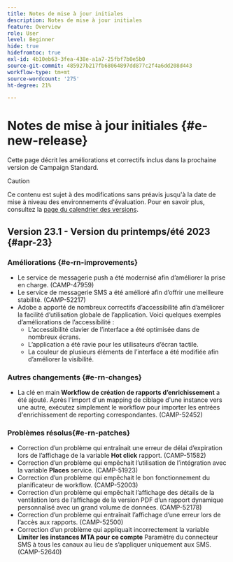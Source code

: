 ```yaml
---
title: Notes de mise à jour initiales
description: Notes de mise à jour initiales
feature: Overview
role: User
level: Beginner
hide: true
hidefromtoc: true
exl-id: 4b10eb63-3fea-438e-a1a7-25fbf7b0e5b0
source-git-commit: 485927b217fb68064897dd877c2f4a6dd208d443
workflow-type: tm+mt
source-wordcount: '275'
ht-degree: 21%

---
```



# Notes de mise à jour initiales {#e-new-release}

Cette page décrit les améliorations et correctifs inclus dans la prochaine version de Campaign Standard.
>[!CAUTION]
>
> Ce contenu est sujet à des modifications sans préavis jusqu&#39;à la date de mise à niveau des environnements d&#39;évaluation. Pour en savoir plus, consultez la [page du calendrier des versions](../../rn/using/release-planning.md).

## Version 23.1 - Version du printemps/été 2023 {#apr-23}

### Améliorations {#e-rn-improvements}

* Le service de messagerie push a été modernisé afin d’améliorer la prise en charge. (CAMP-47959)
* Le service de messagerie SMS a été amélioré afin d’offrir une meilleure stabilité. (CAMP-52217)
* Adobe a apporté de nombreux correctifs d’accessibilité afin d’améliorer la facilité d’utilisation globale de l’application. Voici quelques exemples d’améliorations de l’accessibilité :
   * L’accessibilité clavier de l’interface a été optimisée dans de nombreux écrans.
   * L’application a été ravie pour les utilisateurs d’écran tactile.
   * La couleur de plusieurs éléments de l’interface a été modifiée afin d’améliorer la visibilité.

### Autres changements  {#e-rn-changes}

* La clé en main **Workflow de création de rapports d’enrichissement** a été ajouté. Après l&#39;import d&#39;un mapping de ciblage d&#39;une instance vers une autre, exécutez simplement le workflow pour importer les entrées d&#39;enrichissement de reporting correspondantes. (CAMP-52452)

### Problèmes résolus{#e-rn-patches}

* Correction d’un problème qui entraînait une erreur de délai d’expiration lors de l’affichage de la variable **Hot click** rapport. (CAMP-51582)
* Correction d’un problème qui empêchait l’utilisation de l’intégration avec la variable **Places** service. (CAMP-51923)
* Correction d’un problème qui empêchait le bon fonctionnement du planificateur de workflow. (CAMP-52003)
* Correction d’un problème qui empêchait l’affichage des détails de la ventilation lors de l’affichage de la version PDF d’un rapport dynamique personnalisé avec un grand volume de données. (CAMP-52178)
* Correction d’un problème qui entraînait l’affichage d’une erreur lors de l’accès aux rapports. (CAMP-52500)
* Correction d’un problème qui appliquait incorrectement la variable **Limiter les instances MTA pour ce compte** Paramètre du connecteur SMS à tous les canaux au lieu de s’appliquer uniquement aux SMS. (CAMP-52640)
